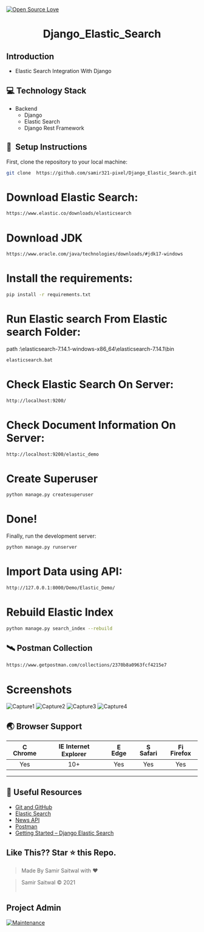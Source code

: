 [![Open Source Love](https://badges.frapsoft.com/os/v1/open-source.svg?v=102)](https://snip-share.herokuapp.com/)&nbsp;
<h1 align="center">Django_Elastic_Search</h1>

## Introduction
* Elastic Search Integration With Django


## 💻 Technology Stack
* Backend
  * Django 
  * Elastic Search
  * Django Rest Framework


## 🚀&nbsp; Setup Instructions

First, clone the repository to your local machine:

```bash
git clone  https://github.com/samir321-pixel/Django_Elastic_Search.git
```

# Download Elastic Search:
```bash
https://www.elastic.co/downloads/elasticsearch
```

# Download JDK
```bash
https://www.oracle.com/java/technologies/downloads/#jdk17-windows
```

# Install the requirements:
```bash
pip install -r requirements.txt
```

# Run Elastic search From Elastic search Folder:
path :\elasticsearch-7.14.1-windows-x86_64\elasticsearch-7.14.1\bin
```bash
elasticsearch.bat
```

# Check Elastic Search On Server:
```bash
http://localhost:9200/
```

# Check Document Information On Server:
```bash
http://localhost:9200/elastic_demo
```

# Create Superuser
```bash
python manage.py createsuperuser
```

# Done!
Finally, run the development server:
```bash
python manage.py runserver
```

# Import Data using API: 
```bash
http://127.0.0.1:8000/Demo/Elastic_Demo/
```

# Rebuild Elastic Index
```bash
python manage.py search_index --rebuild
```

## 🛰️ Postman Collection
```bash
https://www.getpostman.com/collections/2370b8a0963fcf4215e7
```

# Screenshots
![Capture1](https://user-images.githubusercontent.com/65664404/133885221-286c9adc-0fc6-4c6a-9d74-b555b5cca36e.PNG)
![Capture2](https://user-images.githubusercontent.com/65664404/133885226-f26ac3c2-efc9-4a51-a33f-9d291c84b0d1.PNG)
![Capture3](https://user-images.githubusercontent.com/65664404/133885230-c695835e-f7c2-4191-ad6e-636934bd76fc.PNG)
![Capture4](https://user-images.githubusercontent.com/65664404/133885234-fcbeabdf-5342-425e-bf8b-46568947012c.PNG)

## 🌏 Browser Support

| <img src="https://user-images.githubusercontent.com/1215767/34348387-a2e64588-ea4d-11e7-8267-a43365103afe.png" alt="Chrome" width="16px" height="16px" /> Chrome | <img src="https://user-images.githubusercontent.com/1215767/34348590-250b3ca2-ea4f-11e7-9efb-da953359321f.png" alt="IE" width="16px" height="16px" /> Internet Explorer | <img src="https://user-images.githubusercontent.com/1215767/34348380-93e77ae8-ea4d-11e7-8696-9a989ddbbbf5.png" alt="Edge" width="16px" height="16px" /> Edge | <img src="https://user-images.githubusercontent.com/1215767/34348394-a981f892-ea4d-11e7-9156-d128d58386b9.png" alt="Safari" width="16px" height="16px" /> Safari | <img src="https://user-images.githubusercontent.com/1215767/34348383-9e7ed492-ea4d-11e7-910c-03b39d52f496.png" alt="Firefox" width="16px" height="16px" /> Firefox |
| :---------: | :---------: | :---------: | :---------: | :---------: |
| Yes | 10+ | Yes | Yes | Yes |


***
## 📘 Useful Resources
- [Git and GitHub](https://www.digitalocean.com/community/tutorials/how-to-use-git-a-reference-guide)
- [Elastic Search](https://www.elastic.co/)
- [News API](https://newsapi.org/)
- [Postman](https://www.postman.com/)
- [Getting Started – Django Elastic Search](https://django-elasticsearch-dsl.readthedocs.io/en/latest/quickstart.html)

## Like This?? Star ⭐ this Repo.

<!-- [![forthebadge](https://forthebadge.com/images/badges/made-with-html.svg)](https://github.com/samir321-pixel/Fashion-Website.git) -->

> Made By Samir Saitwal with ❤️

> Samir Saitwal &copy; 2021
<br><br>
## Project Admin
[![Maintenance](https://img.shields.io/maintenance/yes/2020?color=green&logo=github)](https://github.com/samir321-pixel)
